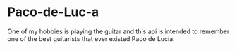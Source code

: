 # Paco-de-Luc-a
One of my hobbies is playing the guitar and this api is intended to remember one of the best guitarists that ever existed Paco de Lucía.
